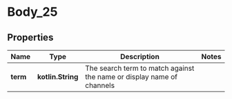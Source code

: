 
# Body_25

## Properties
Name | Type | Description | Notes
------------ | ------------- | ------------- | -------------
**term** | **kotlin.String** | The search term to match against the name or display name of channels | 



